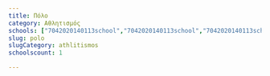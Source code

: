 ```yaml
---
title: Πόλο
category: Αθλητισμός
schools: ["7042020140113school","7042020140113school","7042020140113school","7042020140113school","7042020140113school","7042020140113school"]
slug: polo
slugCategory: athlitismos
schoolscount: 1

---
```




